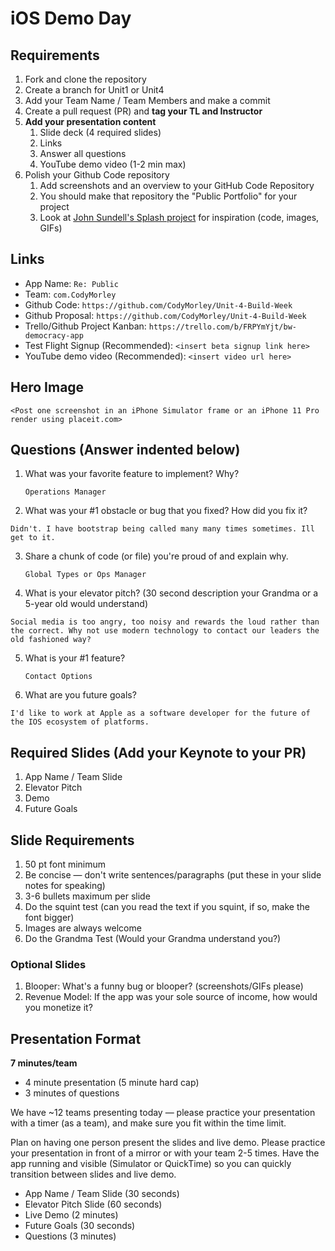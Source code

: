# iOS Demo Day

## Requirements

1. Fork and clone the repository
2. Create a branch for Unit1 or Unit4
3. Add your Team Name / Team Members and make a commit
4. Create a pull request (PR) and **tag your TL and Instructor**
5. **Add your presentation content**
    1. Slide deck (4 required slides)
    2. Links
    3. Answer all questions 
    4. YouTube demo video (1-2 min max)
6. Polish your Github Code repository
    1. Add screenshots and an overview to your GitHub Code Repository
    2. You should make that repository the "Public Portfolio" for your project
    3. Look at [John Sundell's Splash project](https://github.com/JohnSundell/Splash) for inspiration (code, images, GIFs)


## Links

* App Name: `Re: Public`
* Team: `com.CodyMorley`
* Github Code: `https://github.com/CodyMorley/Unit-4-Build-Week`
* Github Proposal: `https://github.com/CodyMorley/Unit-4-Build-Week`
* Trello/Github Project Kanban: `https://trello.com/b/FRPYmYjt/bw-democracy-app`
* Test Flight Signup (Recommended): `<insert beta signup link here>`
* YouTube demo video (Recommended): `<insert video url here>`

## Hero Image

`<Post one screenshot in an iPhone Simulator frame or an iPhone 11 Pro render using placeit.com>`

## Questions (Answer indented below)

1. What was your favorite feature to implement? Why?

    `Operations Manager`

2. What was your #1 obstacle or bug that you fixed? How did you fix it?

`Didn't. I have bootstrap being called many many times sometimes. Ill get to it.`
  
3. Share a chunk of code (or file) you're proud of and explain why.

    `Global Types or Ops Manager`
  
4. What is your elevator pitch? (30 second description your Grandma or a 5-year old would understand)

`Social media is too angry, too noisy and rewards the loud rather than the correct. Why not use modern technology to contact our leaders the old fashioned way?`
  
5. What is your #1 feature?

    `Contact Options`
  
6. What are you future goals?

`I'd like to work at Apple as a software developer for the future of the IOS ecosystem of platforms.`

## Required Slides (Add your Keynote to your PR)

1. App Name / Team Slide
2. Elevator Pitch
3. Demo
4. Future Goals

## Slide Requirements

1. 50 pt font minimum
2. Be concise — don't write sentences/paragraphs (put these in your slide notes for speaking)
3. 3-6 bullets maximum per slide
4. Do the squint test (can you read the text if you squint, if so, make the font bigger)
6. Images are always welcome
7. Do the Grandma Test (Would your Grandma understand you?)

### Optional Slides

1. Blooper: What's a funny bug or blooper? (screenshots/GIFs please)
2. Revenue Model: If the app was your sole source of income, how would you monetize it?

## Presentation Format

**7 minutes/team**

* 4 minute presentation (5 minute hard cap)
* 3 minutes of questions

We have ~12 teams presenting today — please practice your presentation with a timer (as a team), and make sure you fit within the time limit.

Plan on having one person present the slides and live demo. Please practice your presentation in front of a mirror or with your team 2-5 times. Have the app running and visible (Simulator or QuickTime) so you can quickly transition between slides and live demo.

* App Name / Team Slide (30 seconds)
* Elevator Pitch Slide (60 seconds)
* Live Demo (2 minutes)
* Future Goals (30 seconds)
* Questions (3 minutes)
